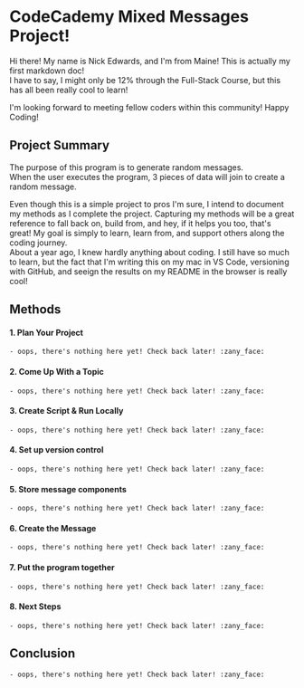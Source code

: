 # CodeCademy Mixed Messages Project!

Hi there! My name is Nick Edwards, and I'm from Maine!
This is actually my first markdown doc!<br>
I have to say, I might only be 12% through the Full-Stack Course, 
but this has all been really cool to learn!

I'm looking forward to meeting fellow coders within this community!
Happy Coding!

## Project Summary

The purpose of this program is to generate random messages.
<br>When the user executes the program, 3 pieces of data will join to create a random message.

Even though this is a simple project to pros I'm sure, I intend to document my methods as I complete the project.
Capturing my methods will be a great reference to fall back on, build from, and hey, if it helps you too, that's great!
My goal is simply to learn, learn from, and support others along the coding journey.
<br>About a year ago, I knew hardly anything about coding. I still have so much to learn, but the fact that I'm writing this on my mac in VS Code, versioning with GitHub, and seeign the results on my README in the browser is really cool!

## Methods

#### 1. Plan Your Project
    - oops, there's nothing here yet! Check back later! :zany_face:

#### 2. Come Up With a Topic
    - oops, there's nothing here yet! Check back later! :zany_face:

#### 3. Create Script & Run Locally
    - oops, there's nothing here yet! Check back later! :zany_face:

#### 4. Set up version control
    - oops, there's nothing here yet! Check back later! :zany_face:

#### 5. Store message components
    - oops, there's nothing here yet! Check back later! :zany_face:

#### 6. Create the Message
    - oops, there's nothing here yet! Check back later! :zany_face:

#### 7. Put the program together
    - oops, there's nothing here yet! Check back later! :zany_face:

#### 8. Next Steps
    - oops, there's nothing here yet! Check back later! :zany_face:


## Conclusion
    - oops, there's nothing here yet! Check back later! :zany_face:


